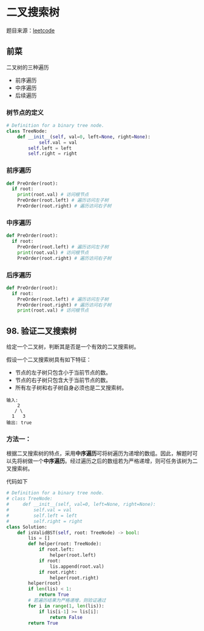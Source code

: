 # 二叉搜索树
题目来源：[leetcode](https://leetcode-cn.com/problems)



## 前菜

二叉树的三种遍历

- 前序遍历
- 中序遍历
- 后续遍历

### 树节点的定义

```python
# Definition for a binary tree node.
class TreeNode:
    def __init__(self, val=0, left=None, right=None):
		    self.val = val
        self.left = left
        self.right = right
```

### 前序遍历

```python
def PreOrder(root):
  if root:
    print(root.val) # 访问根节点
    PreOrder(root.left) # 遍历访问左子树
    PreOrder(root.right) # 遍历访问右子树
```

### 中序遍历

```python
def PreOrder(root):
  if root:
    PreOrder(root.left) # 遍历访问左子树
    print(root.val) # 访问根节点
    PreOrder(root.right) # 遍历访问右子树
```

### 后序遍历

```python
def PreOrder(root):
  if root:
    PreOrder(root.left) # 遍历访问左子树
    PreOrder(root.right) # 遍历访问右子树
    print(root.val) # 访问根节点
```



## 98. 验证二叉搜索树

给定一个二叉树，判断其是否是一个有效的二叉搜索树。

假设一个二叉搜索树具有如下特征：

- 节点的左子树只包含小于当前节点的数。
- 节点的右子树只包含大于当前节点的数。
- 所有左子树和右子树自身必须也是二叉搜索树。

``````shell
输入:
    2
   / \
  1   3
输出: true
``````

### 方法一：

根据二叉搜索树的特点，采用**中序遍历**可将树遍历为递增的数组。因此，解题时可以先将树做一个**中序遍历**。经过遍历之后的数组若为严格递增，则可任务该树为二叉搜索树。

代码如下

```python
# Definition for a binary tree node.
# class TreeNode:
#     def __init__(self, val=0, left=None, right=None):
#         self.val = val
#         self.left = left
#         self.right = right
class Solution:
    def isValidBST(self, root: TreeNode) -> bool:
        lis = []
        def helper(root: TreeNode):
            if root.left:
                helper(root.left)
            if root:
                lis.append(root.val)
            if root.right:
                helper(root.right)
        helper(root)
        if len(lis) < 1:
            return True
        # 若遍历结果为严格递增，则验证通过
        for i in range(1, len(lis)):
            if lis[i-1] >= lis[i]:
                return False
        return True
```

